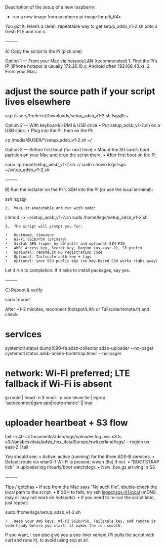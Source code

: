 Description of the setup of a new raspberry:
- run a new image from raspberry pi image for pi5_64x

You got it. Here’s a clean, repeatable way to get setup_adsb_v1-2.sh onto a fresh Pi 5 and run it.

⸻

A) Copy the script to the Pi (pick one)

Option 1 — From your Mac via hotspot/LAN (recommended)
	1.	Find the Pi’s IP (iPhone hotspot is usually 172.20.10.x; Android often 192.168.43.x).
	2.	From your Mac:

# adjust the source path if your script lives elsewhere
scp /Users/frederic/Downloads/setup_adsb_v1-2.sh lsgs@<pi-ip>:~

Option 2 — With keyboard/HDMI & USB drive
	•	Put setup_adsb_v1-2.sh on a USB stick.
	•	Plug into the Pi, then on the Pi:

cp /media/$USER/*/setup_adsb_v1-2.sh ~/

Option 3 — Before first boot (for next time)
	•	Mount the SD card’s boot partition on your Mac and drop the script there.
	•	After first boot on the Pi:

sudo cp /boot/setup_adsb_v1-2.sh ~/
sudo chown lsgs:lsgs ~/setup_adsb_v1-2.sh


⸻

B) Run the installer on the Pi
	1.	SSH into the Pi (or use the local terminal):

ssh lsgs@<pi-ip>

	2.	Make it executable and run with sudo:

chmod +x ~/setup_adsb_v1-2.sh
sudo /home/lsgs/setup_adsb_v1-2.sh

	3.	The script will prompt you for:

	•	Hostname, timezone
	•	Wi-Fi SSID/PSK (primary)
	•	Sixfab APN (super by default) and optional SIM PIN
	•	AWS: Access key, Secret key, Region (us-east-2), S3 prefix
	•	Optional: remote.it R3 registration code
	•	Optional: Tailscale auth key + tags
	•	Optional: your SSH public key (so key-based SSH works right away)

Let it run to completion. If it asks to install packages, say yes.

⸻

C) Reboot & verify

sudo reboot

After ~1–2 minutes, reconnect (hotspot/LAN or Tailscale/remote.it) and check:

# services
systemctl status dump1090-fa adsb-collector adsb-uploader --no-pager
systemctl status adsb-online-bootstrap.timer --no-pager

# network: Wi-Fi preferred; LTE fallback if Wi-Fi is absent
ip route | head -n 3
nmcli -p con show lte | egrep 'autoconnect|gsm\.apn|route-metric' || true

# uploader heartbeat + S3 flow
tail -n 40 ~/Documents/adsb/logs/uploader.log
aws s3 ls s3://adsbcsvdata/adsb_hex_data/Europe/switzerland/lsgs/ --region us-east-2 | tail

You should see:
	•	Active: active (running) for the three ADS-B services.
	•	Default route via wlan0 if Wi-Fi is present; wwan (lte) if not.
	•	“BOOTSTRAP tick” in uploader.log (hourly/boot watchdog).
	•	New .hex.gz arriving in S3.

⸻

Tips / gotchas
	•	If scp from the Mac says “No such file”, double-check the local path to the script.
	•	If SSH to <pi-ip> fails, try ssh lsgs@lsgs-01.local (mDNS may or may not work on hotspots).
	•	If you need to re-run the script later, just repeat:

sudo /home/lsgs/setup_adsb_v1-2.sh


	•	Keep your AWS keys, Wi-Fi SSID/PSK, Tailscale key, and remote.it code handy before you start; it makes the run smooth.

If you want, I can also give you a one-liner variant (Pi pulls the script with curl and runs it), to avoid using scp at all.
